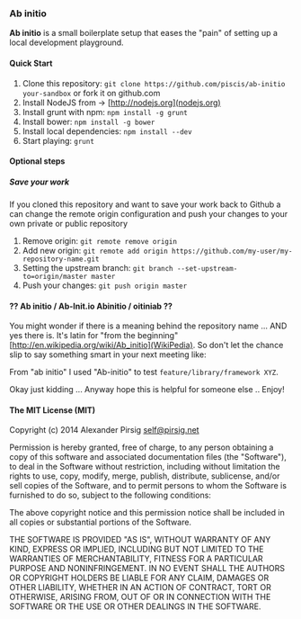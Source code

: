 ### Ab initio

**Ab initio** is a small boilerplate setup that eases the "pain" of setting up a local development playground.

#### Quick Start

  1. Clone this repository: `git clone https://github.com/piscis/ab-initio your-sandbox` or fork it on github.com
  2. Install NodeJS from -> [http://nodejs.org](nodejs.org)
  3. Install grunt with npm: `npm install -g grunt`
  4. Install bower: `npm install -g bower`
  5. Install local dependencies: `npm install --dev`
  6. Start playing: `grunt`

#### Optional steps

##### Save your work

If you cloned this repository and want to save your work back to Github a can change the remote origin configuration
and push your changes to your own private or public repository

  1. Remove origin: `git remote remove origin`
  2. Add new origin: `git remote add origin https://github.com/my-user/my-repository-name.git`
  3. Setting the upstream branch: `git branch --set-upstream-to=origin/master master`
  4. Push your changes: `git push origin master`

#### ?? Ab initio / Ab-Init.io Abinitio / oitiniab ??

You might wonder if there is a meaning behind the repository name ... AND yes there is. It's latin for "from the beginning"  [http://en.wikipedia.org/wiki/Ab_initio](WikiPedia).
So don't let the chance slip to say something smart in your next meeting like:

From "ab initio" I used "Ab-initio" to test `feature/library/framework XYZ`.

Okay just kidding ... Anyway hope this is helpful for someone else .. Enjoy!

#### The MIT License (MIT)

Copyright (c) 2014 Alexander Pirsig <self@pirsig.net>

Permission is hereby granted, free of charge, to any person obtaining a copy of
this software and associated documentation files (the "Software"), to deal in
the Software without restriction, including without limitation the rights to
use, copy, modify, merge, publish, distribute, sublicense, and/or sell copies of
the Software, and to permit persons to whom the Software is furnished to do so,
subject to the following conditions:

The above copyright notice and this permission notice shall be included in all
copies or substantial portions of the Software.

THE SOFTWARE IS PROVIDED "AS IS", WITHOUT WARRANTY OF ANY KIND, EXPRESS OR
IMPLIED, INCLUDING BUT NOT LIMITED TO THE WARRANTIES OF MERCHANTABILITY, FITNESS
FOR A PARTICULAR PURPOSE AND NONINFRINGEMENT. IN NO EVENT SHALL THE AUTHORS OR
COPYRIGHT HOLDERS BE LIABLE FOR ANY CLAIM, DAMAGES OR OTHER LIABILITY, WHETHER
IN AN ACTION OF CONTRACT, TORT OR OTHERWISE, ARISING FROM, OUT OF OR IN
CONNECTION WITH THE SOFTWARE OR THE USE OR OTHER DEALINGS IN THE SOFTWARE.